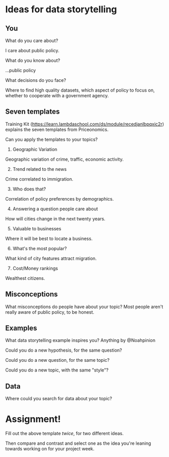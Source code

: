 # Ideas for data storytelling

## You

What do you care about?

I care about public policy.

What do you know about?

...public policy

What decisions do you face?

Where to find high quality datasets, which aspect of policy to focus on, whether to cooperate with a government agency.

## Seven templates

Training Kit (https://learn.lambdaschool.com/ds/module/recedjanlbpqxic2r) explains the seven templates from Priceonomics.

Can you apply the templates to your topics? 

1. Geographic Variation

Geographic variation of crime, traffic, economic activity.

2. Trend related to the news

Crime correlated to immigration.

3. Who does that?

Correlation of policy preferences by demographics.

4. Answering a question people care about

How will cities change in the next twenty years.

5. Valuable to businesses

Where it will be best to locate a business.

6. What's the most popular?

What kind of city features attract migration.

7. Cost/Money rankings

Wealthest citizens.


## Misconceptions

What misconceptions do people have about your topic?
Most people aren't really aware of public policy, to be honest.

## Examples

What data storytelling example inspires you?
Anything by @Noahpinion

Could you do a new hypothesis, for the same question?


Could you do a new question, for the same topic?


Could you do a new topic, with the same "style"?


## Data

Where could you search for data about your topic?


# Assignment!

Fill out the above template *twice*, for two different ideas.

Then compare and contrast and select one as the idea you're leaning towards
working on for your project week.
